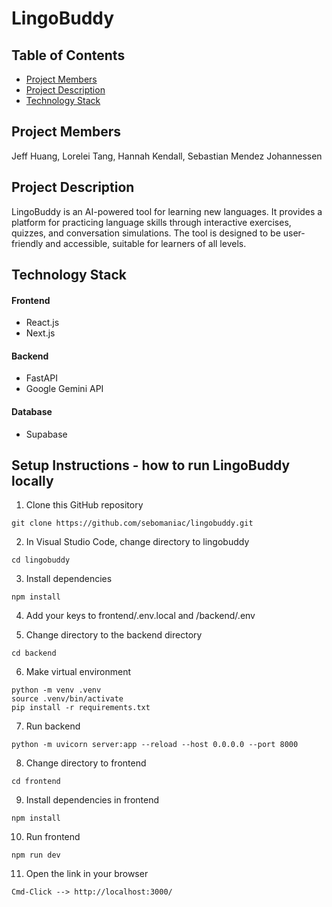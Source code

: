 # LingoBuddy
 
## Table of Contents
- [Project Members](#project-members)
- [Project Description](#project-description)
- [Technology Stack](#technology-stack)

## Project Members
Jeff Huang, Lorelei Tang, Hannah Kendall, Sebastian Mendez Johannessen

## Project Description
LingoBuddy is an AI-powered tool for learning new languages. It provides a platform for practicing language skills through interactive exercises, quizzes, and conversation simulations. The tool is designed to be user-friendly and accessible, suitable for learners of all levels.

## Technology Stack
#### Frontend
- React.js
- Next.js

#### Backend
- FastAPI
- Google Gemini API

#### Database
- Supabase

## Setup Instructions - how to run LingoBuddy locally
1. Clone this GitHub repository
```
git clone https://github.com/sebomaniac/lingobuddy.git
```

2. In Visual Studio Code, change directory to lingobuddy
```
cd lingobuddy
```

3. Install dependencies
```
npm install
```

4. Add your keys to frontend/.env.local and /backend/.env

5. Change directory to the backend directory
```
cd backend
```

6. Make virtual environment
```
python -m venv .venv
source .venv/bin/activate
pip install -r requirements.txt
```

7. Run backend
```
python -m uvicorn server:app --reload --host 0.0.0.0 --port 8000
```

8. Change directory to frontend
```
cd frontend
```

9. Install dependencies in frontend
```
npm install
```

10. Run frontend
```
npm run dev
```

11. Open the link in your browser
```
Cmd-Click --> http://localhost:3000/
```
